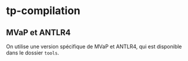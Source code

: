 # tp-compilation

## MVaP et ANTLR4
On utilise une version spécifique de MVaP et ANTLR4, qui est disponible dans le dossier `tools`.
